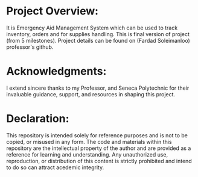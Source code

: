 # Project Overview:
It is Emergency Aid Management System which can be used to track inventory, orders and for supplies handling. This is final version of project (from 5 milestones). Project details can be found on (Fardad Soleimanloo) professor's github.

# Acknowledgments:
I extend sincere thanks to my Professor, and Seneca Polytechnic for their invaluable guidance, support, and resources in shaping this project.

# Declaration:
This repository is intended solely for reference purposes and is not to be copied, or misused in any form. The code and materials within this repository are the intellectual property of the author and are provided as a reference for learning and understanding. Any unauthorized use, reproduction, or distribution of this content is strictly prohibited and intend to do so can attract acedemic integrity.
